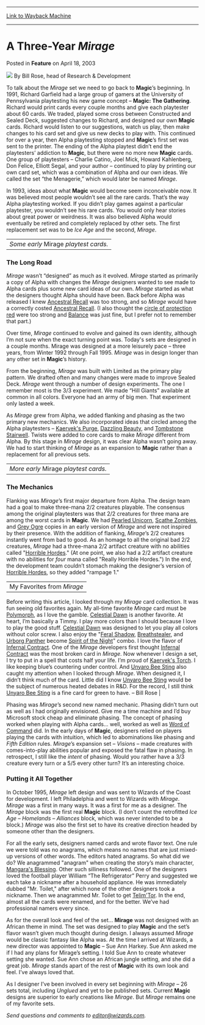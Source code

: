 
---
[Link to Wayback Machine](https://web.archive.org/web/20170508080351/http://magic.wizards.com/en/articles/archive/feature/three-year-mirage-2003-04-18)

[_metadata_:wayback_url]:- "http://magic.wizards.com/en/articles/archive/feature/three-year-mirage-2003-04-18"
[_metadata_:wayback_raw_url]:- "https://web.archive.org/web/20170508080351id_/http://magic.wizards.com/en/articles/archive/feature/three-year-mirage-2003-04-18"
[_metadata_:wayback_capture_timestamp]:- "2017-05-08 08:03:51+00:00"
[_metadata_:description]:- "To talk about the Mirage set we need to go back to Magic’s beginning. In 1991, Richard Garfield had a large group of gamers at the University of Pennsylvania playtesting his new game concept – Magic: The Gathering. Richard would print cards every couple months and give each playtester about 60 cards. We traded, played some cross between Constructed and Sealed Deck, suggested changes to Richard, and designed our own Magic cards."
[_metadata_:generator]:- "Drupal 7 (http://drupal.org)"
---


A Three-Year *Mirage*
=====================



 Posted in **Feature**
 on April 18, 2003 






![](https://media.magic.wizards.com/styles/auth_small/public/generic-avatar-150_285.png)
By Bill Rose, head of Research & Development











To talk about the *Mirage* set we need to go back to **Magic**’s beginning. In 1991, Richard Garfield had a large group of gamers at the University of Pennsylvania playtesting his new game concept – **Magic: The Gathering**. Richard would print cards every couple months and give each playtester about 60 cards. We traded, played some cross between Constructed and Sealed Deck, suggested changes to Richard, and designed our own **Magic** cards. Richard would listen to our suggestions, watch us play, then make changes to his card set and give us new decks to play with. This continued for over a year, then Alpha playtesting stopped and **Magic**’s first set was sent to the printer. The ending of the Alpha playtest didn’t end the playtesters’ addiction to **Magic**, but there were no more new **Magic** cards. One group of playtesters – Charlie Catino, Joel Mick, Howard Kahlenberg, Don Felice, Elliott Segal, and your author – continued to play by printing our own card set, which was a combination of Alpha and our own ideas. We called the set “the Menagerie,” which would later be named *Mirage*.

In 1993, ideas about what **Magic** would become seem inconceivable now. It was believed most people wouldn’t see all the rare cards. That’s the way Alpha playtesting worked. If you didn’t play games against a particular playtester, you wouldn’t see his rare cards. You would only hear stories about great power or weirdness. It was also believed Alpha would eventually be retired and completely replaced by other sets. The first replacement set was to be *Ice Age* and the second, *Mirage*.



|  |
| --- |
| *Some early* Mirage *playtest cards.* |

### The Long Road

*Mirage* wasn’t “designed” as much as it evolved. *Mirage* started as primarily a copy of Alpha with changes the *Mirage* designers wanted to see made to Alpha cards plus some new card ideas of our own. *Mirage* started as what the designers thought Alpha should have been. Back before Alpha was released I knew [Ancestral Recall](http://gatherer.wizards.com/Pages/Card/Details.aspx?name=Ancestral+Recall) was too strong, and so *Mirage* would have a correctly costed [Ancestral Recall](http://gatherer.wizards.com/Pages/Card/Details.aspx?name=Ancestral+Recall). (I also thought the [circle of protection red](http://gatherer.wizards.com/Pages/Card/Details.aspx?&name=circle%2Bof%2Bprotection%2Bred) were too strong and [Balance](http://gatherer.wizards.com/Pages/Card/Details.aspx?name=Balance) was just fine, but I prefer not to remember that part.)

Over time, *Mirage* continued to evolve and gained its own identity, although I’m not sure when the exact turning point was. Today's sets are designed in a couple months. Mirage was designed at a more leisurely pace – three years, from Winter 1992 through Fall 1995. *Mirage* was in design longer than any other set in **Magic**’s history.

From the beginning, *Mirage* was built with Limited as the primary play pattern. We drafted often and many changes were made to improve Sealed Deck. *Mirage* went through a number of design experiments. The one I remember most is the 3/3 experiment. We made “Hill Giants” available at common in all colors. Everyone had an army of big men. That experiment only lasted a week.

As *Mirage* grew from Alpha, we added flanking and phasing as the two primary new mechanics. We also incorporated ideas that circled among the Alpha playtesters – [Kaervek's Purge](http://gatherer.wizards.com/Pages/Card/Details.aspx?&name=Kaervek%2527s%2BPurge), [Dazzling Beauty](http://gatherer.wizards.com/Pages/Card/Details.aspx?&name=Dazzling%2BBeauty), and [Tombstone Stairwell](http://gatherer.wizards.com/Pages/Card/Details.aspx?&name=Tombstone%2BStairwell). Twists were added to core cards to make *Mirage* different from Alpha. By this stage in *Mirage* design, it was clear Alpha wasn’t going away. We had to start thinking of *Mirage* as an expansion to **Magic** rather than a replacement for all previous sets.



|  |
| --- |
| *More early* Mirage *playtest cards.* |

### The Mechanics

Flanking was *Mirage*’s first major departure from Alpha. The design team had a goal to make three-mana 2/2 creatures playable. The consensus among the original playtesters was that 2/2 creatures for three mana are among the worst cards in **Magic**. We had [Pearled Unicorn](http://gatherer.wizards.com/Pages/Card/Details.aspx?name=Pearled+Unicorn), [Scathe Zombies](http://gatherer.wizards.com/Pages/Card/Details.aspx?name=Scathe+Zombies), and [Grey Ogre](http://gatherer.wizards.com/Pages/Card/Details.aspx?name=Grey+Ogre) copies in an early version of *Mirage* and were not inspired by their presence. With the addition of flanking, *Mirage*’s 2/2 creatures instantly went from bad to good. As an homage to all the original bad 2/2 creatures, *Mirage* had a three-mana 2/2 artifact creature with no abilities called "[Horrible Hordes](http://gatherer.wizards.com/Pages/Card/Details.aspx?name=Horrible+Hordes)." (At one point, we also had a 2/2 artifact creature with no abilities for *four* mana called "Really Horrible Hordes.") In the end, the development team couldn’t stomach making the designer’s version of [Horrible Hordes](http://gatherer.wizards.com/Pages/Card/Details.aspx?name=Horrible+Hordes), so they added "rampage 1."



|  |
| --- |
| My Favorites from *Mirage*
Before writing this article, I looked through my *Mirage* card collection. It was fun seeing old favorites again. My all-time favorite *Mirage* card must be [Polymorph](http://gatherer.wizards.com/Pages/Card/Details.aspx?name=Polymorph), as I love the gamble. [Celestial Dawn](http://gatherer.wizards.com/Pages/Card/Details.aspx?name=Celestial+Dawn) is another favorite. At heart, I’m basically a Timmy. I play more colors than I should because I love to play the good stuff. [Celestial Dawn](http://gatherer.wizards.com/Pages/Card/Details.aspx?name=Celestial+Dawn) was designed to let you play all colors without color screw. I also enjoy the "[Feral Shadow](http://gatherer.wizards.com/Pages/Card/Details.aspx?name=Feral+Shadow), [Breathstealer](http://gatherer.wizards.com/Pages/Card/Details.aspx?name=Breathstealer), and [Urborg Panther](http://gatherer.wizards.com/Pages/Card/Details.aspx?name=Urborg+Panther) become [Spirit of the Night](http://gatherer.wizards.com/Pages/Card/Details.aspx?name=Spirit+of+the+Night)" combo. I love the flavor of [Infernal Contract](http://gatherer.wizards.com/Pages/Card/Details.aspx?name=Infernal+Contract). One of the *Mirage* developers first thought [Infernal Contract](http://gatherer.wizards.com/Pages/Card/Details.aspx?name=Infernal+Contract) was the most broken card in *Mirage*. Now whenever I design a set, I try to put in a  spell that costs half your life. I’m proud of [Kaervek's Torch](http://gatherer.wizards.com/Pages/Card/Details.aspx?name=Kaervek%27s+Torch). I like keeping blue’s countering under control. And [Unyaro Bee Sting](http://gatherer.wizards.com/Pages/Card/Details.aspx?name=Unyaro+Bee+Sting) also caught my attention when I looked through *Mirage*. When designed it, I didn’t think much of the card. Little did I know [Unyaro Bee Sting](http://gatherer.wizards.com/Pages/Card/Details.aspx?name=Unyaro+Bee+Sting) would be the subject of numerous heated debates in R&D. For the record, I still think [Unyaro Bee Sting](http://gatherer.wizards.com/Pages/Card/Details.aspx?name=Unyaro+Bee+Sting) is a fine card for green to have.
– Bill Rose |

Phasing was *Mirage*’s second new named mechanic. Phasing didn’t turn out as well as I had originally envisioned. Give me a time machine and I’d buy Microsoft stock cheap and eliminate phasing. The concept of phasing worked when playing with Alpha cards… well, worked as well as [Word of Command](http://gatherer.wizards.com/Pages/Card/Details.aspx?name=Word+of+Command) did. In the early days of **Magic**, designers relied on players playing the cards with intuition, which led to abominations like phasing and *Fifth Edition* rules. *Mirage*’s expansion set – *Visions* – made creatures with comes-into-play abilities popular and exposed the fatal flaw in phasing. In retrospect, I still like the *intent* of phasing. Would you rather have a 3/3 creature every turn or a 5/5 every other turn? It’s an interesting choice.

### Putting it All Together

In October 1995, *Mirage* left design and was sent to Wizards of the Coast for development. I left Philadelphia and went to Wizards with *Mirage*. *Mirage* was a first in many ways. It was a first for me as a designer. The *Mirage* block was the first real **Magic** block. (I don’t count the retrofitted *Ice Age – Homelands – Alliances* block, which was never intended to be a block.) *Mirage* was also the first set to have its creative direction headed by someone other than the designers.

For all the early sets, designers named cards and wrote flavor text. One rule we were told was no anagrams, which means no names that are just mixed-up versions of other words. The editors hated anagrams. So what did we do? We anagrammed "anagram" when creating the story’s main character, [Mangara's Blessing](http://gatherer.wizards.com/Pages/Card/Details.aspx?&name=Mangara%2527s%2BBlessing). Other such silliness followed. One of the designers loved the football player William “The Refrigerator” Perry and suggested we each take a nickname after a household appliance. He was immediately dubbed "Mr. Toilet," after which none of the other designers took a nickname. Then we anagrammed Mr. Toilet to get [Telim'Tor](http://gatherer.wizards.com/Pages/Card/Details.aspx?name=Telim%27Tor). In the end, almost all the cards were renamed, and for the better. We’ve had professional namers every since.

As for the overall look and feel of the set… **Mirage** was not designed with an African theme in mind. The set was designed to play **Magic** and the set’s flavor wasn’t given much thought during design. I always assumed *Mirage* would be classic fantasy like Alpha was. At the time I arrived at Wizards, a new director was appointed to **Magic** – Sue Ann Harkey. Sue Ann asked me if I had any plans for Mirage’s setting. I told Sue Ann to create whatever setting she wanted. Sue Ann chose an African jungle setting, and she did a great job. *Mirage* stands apart of the rest of **Magic** with its own look and feel. I’ve always loved that.

As I designer I’ve been involved in every set beginning with *Mirage* – 26 sets total, including *Unglued* and yet to be published sets. Current **Magic** designs are superior to early creations like *Mirage*. But *Mirage* remains one of my favorite sets. 

*Send questions and comments to editor@wizards.com.*






